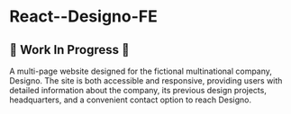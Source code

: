 # React--Designo-FE

## 🚧 Work In Progress 🚧

<p>A multi-page website designed for the fictional multinational company, Designo. The site is both accessible and responsive, providing users with detailed information about the company, its previous design projects, headquarters, and a convenient contact option to reach Designo.</p>
